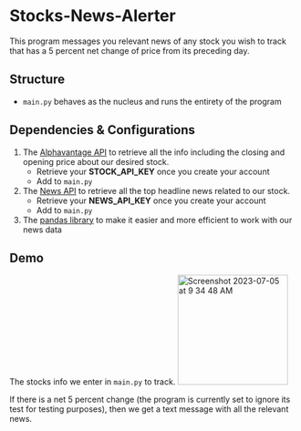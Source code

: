 # Stocks-News-Alerter
This program messages you relevant news of any stock you wish to track that has a 5 percent net change of price from its preceding day.

## Structure
- `main.py` behaves as the nucleus and runs the entirety of the program
  
## Dependencies & Configurations
1. The [Alphavantage API](https://www.alphavantage.co/) to retrieve all the info including the closing and opening price about our desired stock.
   - Retrieve your **STOCK_API_KEY** once you create your account
   - Add to `main.py`
2. The [News API](https://newsapi.org/) to retrieve all the top headline news related to our stock.
   - Retrieve your **NEWS_API_KEY** once you create your account
   - Add to `main.py`
3. The [pandas library](https://pandas.pydata.org/) to make it easier and more efficient to work with our news data

## Demo
The stocks info we enter in `main.py` to track.
<img width="193" alt="Screenshot 2023-07-05 at 9 34 48 AM" src="https://github.com/ishan-juneja/Stocks-News-Alerter/assets/69048541/19c67d3c-fa75-4a11-9177-03e989d858f4">

If there is a net 5 percent change (the program is currently set to ignore its test for testing purposes), then we get a text message with all the relevant news.
